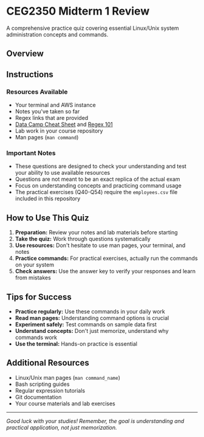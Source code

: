# CEG2350 Midterm 1 Review

A comprehensive practice quiz covering essential Linux/Unix system administration concepts and commands.

## Overview

## Instructions

### Resources Available
- Your terminal and AWS instance
- Notes you've taken so far
- Regex links that are provided
- [Data Camp Cheat Sheet](https://www.datacamp.com/cheat-sheet/regular-expresso)
and [Regex 101](https://regex101.com)
- Lab work in your course repository
- Man pages (`man command`)

### Important Notes
- These questions are designed to check your understanding and test your ability to use available resources
- Questions are not meant to be an exact replica of the actual exam
- Focus on understanding concepts and practicing command usage
- The practical exercises (Q40-Q54) require the `employees.csv` file included in this repository

## How to Use This Quiz

1. **Preparation:** Review your notes and lab materials before starting
2. **Take the quiz:** Work through questions systematically
3. **Use resources:** Don't hesitate to use man pages, your terminal, and notes
4. **Practice commands:** For practical exercises, actually run the commands on your system
5. **Check answers:** Use the answer key to verify your responses and learn from mistakes

## Tips for Success

- **Practice regularly:** Use these commands in your daily work
- **Read man pages:** Understanding command options is crucial
- **Experiment safely:** Test commands on sample data first
- **Understand concepts:** Don't just memorize, understand why commands work
- **Use the terminal:** Hands-on practice is essential

## Additional Resources

- Linux/Unix man pages (`man command_name`)
- Bash scripting guides
- Regular expression tutorials
- Git documentation
- Your course materials and lab exercises

---

*Good luck with your studies! Remember, the goal is understanding and practical application, not just memorization.*

